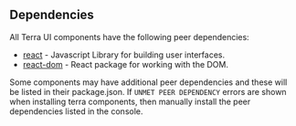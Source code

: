 ## Dependencies
All Terra UI components have the following peer dependencies:

- [react](https://reactjs.org/docs/react-api.html#overview) - Javascript Library for building user interfaces.
- [react-dom](https://reactjs.org/docs/react-dom.html#overview) - React package for working with the DOM.

Some components may have additional peer dependencies and these will be listed in their package.json. If `UNMET PEER DEPENDENCY` errors are shown when installing terra components, then manually install the peer dependencies listed in the console.
